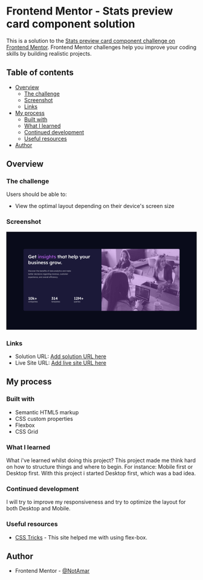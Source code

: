 # Frontend Mentor - Stats preview card component solution

This is a solution to the [Stats preview card component challenge on Frontend Mentor](https://www.frontendmentor.io/challenges/stats-preview-card-component-8JqbgoU62). Frontend Mentor challenges help you improve your coding skills by building realistic projects. 

## Table of contents

- [Overview](#overview)
  - [The challenge](#the-challenge)
  - [Screenshot](#screenshot)
  - [Links](#links)
- [My process](#my-process)
  - [Built with](#built-with)
  - [What I learned](#what-i-learned)
  - [Continued development](#continued-development)
  - [Useful resources](#useful-resources)
- [Author](#author)

## Overview

### The challenge

Users should be able to:

- View the optimal layout depending on their device's screen size

### Screenshot

![](./Screenshot.png)

### Links

- Solution URL: [Add solution URL here](https://your-solution-url.com)
- Live Site URL: [Add live site URL here](https://your-live-site-url.com)

## My process

### Built with

- Semantic HTML5 markup
- CSS custom properties
- Flexbox
- CSS Grid

### What I learned

What i've learned whilst doing this project? This project made me think hard on how to structure things and where to begin. For instance: Mobile first or Desktop first. With this project i started Desktop first, which was a bad idea.

### Continued development

I will try to improve my responsiveness and try to optimize the layout for both Desktop and Mobile.

### Useful resources

- [CSS Tricks](https://css-tricks.com/) - This site helped me with using flex-box.

## Author

- Frontend Mentor - [@NotAmar](https://www.frontendmentor.io/profile/NotAmar)
